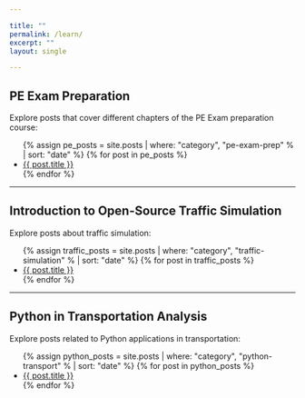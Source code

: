 ```yaml
---

title: ""
permalink: /learn/
excerpt: ""
layout: single

---
```

## PE Exam Preparation
Explore posts that cover different chapters of the PE Exam preparation course:
<ul>
  {% assign pe_posts = site.posts | where: "category", "pe-exam-prep" % | sort: "date" %}
  {% for post in pe_posts %}
  <li><a href="{{ post.url }}">{{ post.title }}</a></li>
  {% endfor %}
</ul>

---

## Introduction to Open-Source Traffic Simulation
Explore posts about traffic simulation:
<ul>
  {% assign traffic_posts = site.posts | where: "category", "traffic-simulation" % | sort: "date" %}
  {% for post in traffic_posts %}
  <li><a href="{{ post.url }}">{{ post.title }}</a></li>
  {% endfor %}
</ul>

---

## Python in Transportation Analysis
Explore posts related to Python applications in transportation:
<ul>
  {% assign python_posts = site.posts | where: "category", "python-transport" % | sort: "date" %}
  {% for post in python_posts %}
  <li><a href="{{ post.url }}">{{ post.title }}</a></li>
  {% endfor %}
</ul>